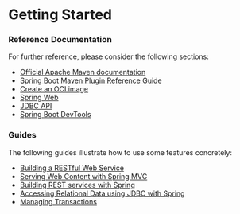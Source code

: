 # Getting Started

### Reference Documentation
For further reference, please consider the following sections:

* [Official Apache Maven documentation](https://maven.apache.org/guides/index.html)
* [Spring Boot Maven Plugin Reference Guide](https://docs.spring.io/spring-boot/docs/2.7.18-SNAPSHOT/maven-plugin/reference/html/)
* [Create an OCI image](https://docs.spring.io/spring-boot/docs/2.7.18-SNAPSHOT/maven-plugin/reference/html/#build-image)
* [Spring Web](https://docs.spring.io/spring-boot/docs/2.7.18-SNAPSHOT/reference/htmlsingle/index.html#web)
* [JDBC API](https://docs.spring.io/spring-boot/docs/2.7.18-SNAPSHOT/reference/htmlsingle/index.html#data.sql)
* [Spring Boot DevTools](https://docs.spring.io/spring-boot/docs/2.7.18-SNAPSHOT/reference/htmlsingle/index.html#using.devtools)

### Guides
The following guides illustrate how to use some features concretely:

* [Building a RESTful Web Service](https://spring.io/guides/gs/rest-service/)
* [Serving Web Content with Spring MVC](https://spring.io/guides/gs/serving-web-content/)
* [Building REST services with Spring](https://spring.io/guides/tutorials/rest/)
* [Accessing Relational Data using JDBC with Spring](https://spring.io/guides/gs/relational-data-access/)
* [Managing Transactions](https://spring.io/guides/gs/managing-transactions/)

